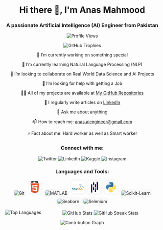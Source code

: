 <!-- Header -->
<h1 align="center">Hi there 👋, I'm Anas Mahmood</h1>
<h3 align="center">A passionate Artificial Intelligence (AI) Engineer from Pakistan</h3>

<!-- Profile Views -->
<p align="center">
  <img src="https://komarev.com/ghpvc/?username=anas-mahmood&label=Profile%20views&color=0e75b6&style=flat" alt="Profile Views" />
</p>

<!-- GitHub Trophy -->
<p align="center">
  <img src="https://github-profile-trophy.vercel.app/?username=anas-mahmood&theme=darkhub" alt="GitHub Trophies" />
</p>

<!-- Bio -->
<p align="center">🔭 I’m currently working on something special</p>
<p align="center">🌱 I’m currently learning Natural Language Processing (NLP)</p>
<p align="center">👯 I’m looking to collaborate on Real World Data Science and AI Projects</p>
<p align="center">🤝 I’m looking for help with getting a Job</p>
<p align="center">👨‍💻 All of my projects are available at <a href="https://github.com/Anas-Mahmood?tab=repositories">My GitHub Repositories</a></p>
<p align="center">📝 I regularly write articles on <a href="https://linkedin.com/in/anasmahmood000">LinkedIn</a></p>
<p align="center">💬 Ask me about anything</p>
<p align="center">📫 How to reach me: <a href="mailto:anas.aiengineer@gmail.com">anas.aiengineer@gmail.com</a></p>
<p align="center">⚡ Fact about me: Hard worker as well as Smart worker</p>

<!-- Connect with Me -->
<h3 align="center">Connect with me:</h3>
<p align="center">
  <a href="https://twitter.com/iamanasmahmood" target="_blank" style="text-decoration: none;">
    <img src="https://img.shields.io/badge/Twitter-Follow-1DA1F2?style=for-the-badge&logo=twitter" alt="Twitter" />
  </a>
  <a href="https://linkedin.com/in/anasmahmood000" target="_blank" style="text-decoration: none;">
    <img src="https://img.shields.io/badge/LinkedIn-Connect-0A66C2?style=for-the-badge&logo=linkedin" alt="LinkedIn" />
  </a>
  <a href="https://kaggle.com/anasmahmood000" target="_blank" style="text-decoration: none;">
    <img src="https://img.shields.io/badge/Kaggle-Profile-20BEFF?style=for-the-badge&logo=kaggle" alt="Kaggle" />
  </a>
  <a href="https://instagram.com/anas.art_works" target="_blank" style="text-decoration: none;">
    <img src="https://img.shields.io/badge/Instagram-Follow-E4405F?style=for-the-badge&logo=instagram" alt="Instagram" />
  </a>
</p>

<!-- Languages and Tools -->
<h3 align="center">Languages and Tools:</h3>
<p align="center">
  <img src="https://www.vectorlogo.zone/logos/git-scm/git-scm-icon.svg" alt="Git" width="40" height="40" style="border-radius: 10px; background-color: #F8F8F8; padding: 5px;" />
  <img src="https://raw.githubusercontent.com/devicons/devicon/master/icons/html5/html5-original-wordmark.svg" alt="HTML5" width="40" height="40" style="border-radius: 10px; background-color: #F8F8F8; padding: 5px;" />
  <img src="https://upload.wikimedia.org/wikipedia/commons/2/21/Matlab_Logo.png" alt="MATLAB" width="40" height="40" style="border-radius: 10px; background-color: #F8F8F8; padding: 5px;" />
  <img src="https://raw.githubusercontent.com/devicons/devicon/master/icons/mysql/mysql-original-wordmark.svg" alt="MySQL" width="40" height="40" style="border-radius: 10px; background-color: #F8F8F8; padding: 5px;" />
  <img src="https://raw.githubusercontent.com/devicons/devicon/2ae2a900d2f041da66e950e4d48052658d850630/icons/pandas/pandas-original.svg" alt="Pandas" width="40" height="40" style="border-radius: 10px; background-color: #F8F8F8; padding: 5px;" />
  <img src="https://raw.githubusercontent.com/devicons/devicon/master/icons/python/python-original.svg" alt="Python" width="40" height="40" style="border-radius: 10px; background-color: #F8F8F8; padding: 5px;" />
  <img src="https://upload.wikimedia.org/wikipedia/commons/0/05/Scikit_learn_logo_small.svg" alt="Scikit-Learn" width="40" height="40" style="border-radius: 10px; background-color: #F8F8F8; padding: 5px;" />
  <img src="https://seaborn.pydata.org/_images/logo-mark-lightbg.svg" alt="Seaborn" width="40" height="40" style="border-radius: 10px; background-color: #F8F8F8; padding: 5px;" />
  <img src="https://raw.githubusercontent.com/detain/svg-logos/780f25886640cef088af994181646db2f6b1a3f8/svg/selenium-logo.svg" alt="Selenium" width="40" height="40" style="border-radius: 10px; background-color: #F8F8F8; padding: 5px;" />
</p>

<!-- GitHub Stats -->
<p align="center">
  <img align="left" src="https://github-readme-stats.vercel.app/api/top-langs?username=anas-mahmood&show_icons=true&locale=en&layout=compact" alt="Top Languages" />
  <img align="center" src="https://github-readme-stats.vercel.app/api?username=anas-mahmood&show_icons=true&locale=en" alt="GitHub Stats" />
  <img align="center" src="https://github-readme-streak-stats.herokuapp.com/?user=anas-mahmood" alt="GitHub Streak Stats" />
</p>

<!-- Contribution Graph -->
<p align="center">
  <img src="https://activity-graph.herokuapp.com/graph?username=anas-mahmood&bg_color=1F222E&color=F8D866&line=F85D7F&point=FFFFFF&area=true&hide_border=true" alt="Contribution Graph" />
</p>
